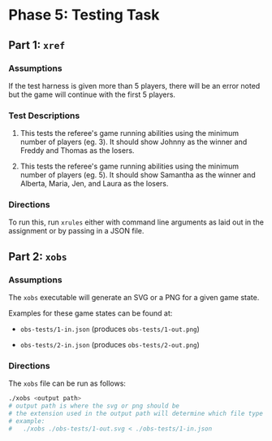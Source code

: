 # Phase 5: Testing Task

## Part 1: `xref`

### Assumptions

If the test harness is given more than 5 players, there will be an error noted but the game will continue with the first 5 players.

### Test Descriptions

1. This tests the referee's game running abilities using the minimum number of players (eg. 3). It should show Johnny as the winner and Freddy and Thomas as the losers.

2. This tests the referee's game running abilities using the minimum number of players (eg. 5). It should show Samantha as the winner and Alberta, Maria, Jen, and Laura as the losers.

### Directions

To run this, run `xrules` either with command line arguments as laid out in the assignment or by passing in a JSON file.

## Part 2: `xobs`

### Assumptions

The `xobs` executable will generate an SVG or a PNG for a given game state.

Examples for these game states can be found at:

- `obs-tests/1-in.json` (produces `obs-tests/1-out.png`)

- `obs-tests/2-in.json` (produces `obs-tests/2-out.png`)

### Directions

The `xobs` file can be run as follows:

```sh
./xobs <output path>
# output path is where the svg or png should be
# the extension used in the output path will determine which file type to use
# example:
#   ./xobs ./obs-tests/1-out.svg < ./obs-tests/1-in.json
```
